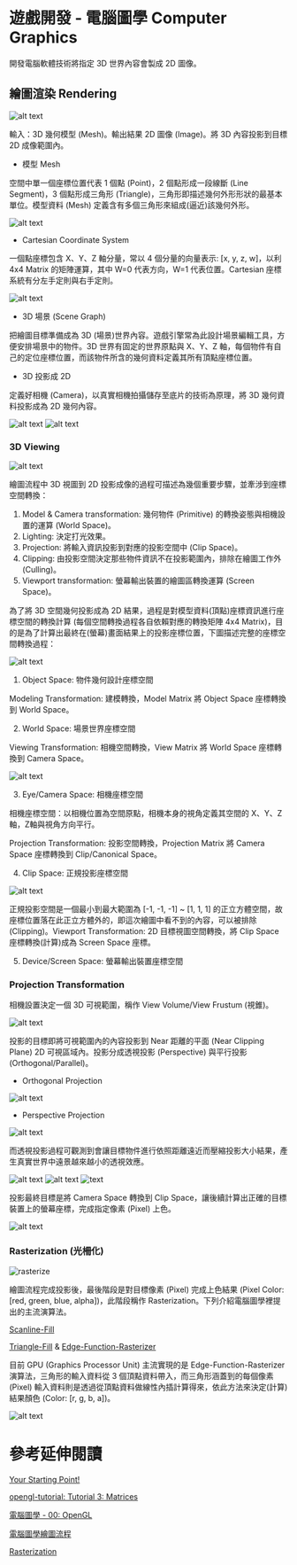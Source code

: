# 遊戲開發 - 電腦圖學 Computer Graphics
開發電腦軟體技術將指定 3D 世界內容會製成 2D 圖像。

## 繪圖渲染 Rendering
![alt text](images/graphics_rendering.png)

輸入：3D 幾何模型 (Mesh)。輸出結果 2D 圖像 (Image)。將 3D 內容投影到目標 2D 成像範圍內。

* 模型 Mesh

空間中單一個座標位置代表 1 個點 (Point)，2 個點形成一段線斷 (Line Segment)，3 個點形成三角形 (Triangle)，三角形即描述幾何外形形狀的最基本單位。模型資料 (Mesh) 定義含有多個三角形來組成(逼近)該幾何外形。

![alt text](images/point_line_triangle_mesh.png)

* Cartesian Coordinate System

一個點座標包含 X、Y、Z 軸分量，常以 4 個分量的向量表示: [x, y, z, w]，以利 4x4 Matrix 的矩陣運算，其中 W=0 代表方向，W=1 代表位置。Cartesian 座標系統有分左手定則與右手定則。

![alt text](images/lefthand_righthand.png)

* 3D 場景 (Scene Graph)

把繪圖目標準備成為 3D (場景)世界內容。遊戲引擎常為此設計場景編輯工具，方便安排場景中的物件。3D 世界有固定的世界原點與 X、Y、Z 軸，每個物件有自己的定位座標位置，而該物件所含的幾何資料定義其所有頂點座標位置。

* 3D 投影成 2D

定義好相機 (Camera)，以真實相機拍攝儲存至底片的技術為原理，將 3D 幾何資料投影成為 2D 幾何內容。

![alt text](images/graphics_camera_render.png)
![alt text](images/graphics_camera_projection.png)

### 3D Viewing
![alt text](images/render_3dviewing.png)

繪圖流程中 3D 視圖到 2D 投影成像的過程可描述為幾個重要步驟，並牽涉到座標空間轉換：
1. Model & Camera transformation: 幾何物件 (Primitive) 的轉換姿態與相機設置的運算 (World Space)。
2. Lighting: 決定打光效果。
3. Projection: 將輸入資訊投影到對應的投影空間中 (Clip Space)。
4. Clipping: 由投影空間決定那些物件資訊不在投影範圍內，排除在繪圖工作外 (Culling)。
5. Viewport transformation: 螢幕輸出裝置的繪圖區轉換運算 (Screen Space)。

為了將 3D 空間幾何投影成為 2D 結果，過程是對模型資料(頂點)座標資訊進行座標空間的轉換計算 (每個空間轉換過程各自依賴對應的轉換矩陣 4x4 Matrix)，目的是為了計算出最終在(螢幕)畫面結果上的投影座標位置，下圖描述完整的座標空間轉換過程：

![alt text](images/render_coord_transformation.png)

1. Object Space: 物件幾何設計座標空間

Modeling Transformation: 建模轉換，Model Matrix 將 Object Space 座標轉換到 World Space。

2. World Space: 場景世界座標空間

Viewing Transformation: 相機空間轉換，View Matrix 將 World Space 座標轉換到 Camera Space。

![alt text](images/cameraspace.png)

3. Eye/Camera Space: 相機座標空間

相機座標空間：以相機位置為空間原點，相機本身的視角定義其空間的 X、Y、Z 軸，Z軸與視角方向平行。

Projection Transformation: 投影空間轉換，Projection Matrix 將 Camera Space 座標轉換到 Clip/Canonical Space。

4. Clip Space: 正規投影座標空間

![alt text](images/canonicalspace.png)

正規投影空間是一個最小到最大範圍為 [-1, -1, -1] ~ [1, 1, 1] 的正立方體空間，故座標位置落在此正立方體外的，即這次繪圖中看不到的內容，可以被排除 (Clipping)。Viewport Transformation: 2D 目標視圖空間轉換，將 Clip Space 座標轉換(計算)成為 Screen Space 座標。

5. Device/Screen Space: 螢幕輸出裝置座標空間

### Projection Transformation
相機設置決定一個 3D 可視範圍，稱作 View Volume/View Frustum (視錐)。

![alt text](images/viewfrustum.png)

投影的目標即將可視範圍內的內容投影到 Near 距離的平面 (Near Clipping Plane) 2D 可視區域內。投影分成透視投影 (Perspective) 與平行投影 (Orthogonal/Parallel)。

* Orthogonal Projection

![alt text](images/projection_orthogonal.png)

* Perspective Projection

![alt text](images/projection_perspective.png)


而透視投影過程可觀測到會讓目標物件進行依照距離遠近而壓縮投影大小結果，產生真實世界中遠景越來越小的透視效應。

![alt text](images/render_project_perspective0.png)
![alt text](images/render_project_perspective1.png)
![text](images/projection_transformation.png)

投影最終目標是將 Camera Space 轉換到 Clip Space，讓後續計算出正確的目標裝置上的螢幕座標，完成指定像素 (Pixel) 上色。

![alt text](images/render_projected_viewport.png)

### Rasterization (光柵化)
![rasterize](images/rasterization.gif)

繪圖流程完成投影後，最後階段是對目標像素 (Pixel) 完成上色結果 (Pixel Color: [red, green, blue, alpha])，此階段稱作 Rasterization。下列介紹電腦圖學裡提出的主流演算法。

[Scanline-Fill](https://www.cs.uic.edu/~jbell/CourseNotes/ComputerGraphics/PolygonFilling.html)

[Triangle-Fill](https://www.sunshine2k.de/coding/java/TriangleRasterization/TriangleRasterization.html) & [Edge-Function-Rasterizer](https://www.scratchapixel.com/lessons/3d-basic-rendering/rasterization-practical-implementation/rasterization-stage.html)

目前 GPU (Graphics Processor Unit) 主流實現的是 Edge-Function-Rasterizer 演算法，三角形的輸入資料從 3 個頂點資料帶入，而三角形涵蓋到的每個像素 (Pixel) 輸入資料則是透過從頂點資料做線性內插計算得來，依此方法來決定(計算)結果顏色 (Color: [r, g, b, a])。

![alt text](images/raster_trianglefill.png)

# 參考延伸閱讀

[Your Starting Point!](https://www.scratchapixel.com/lessons/3d-basic-rendering/get-started/gentle-introduction-to-computer-graphics-programming.html)

[opengl-tutorial: Tutorial 3: Matrices](https://www.opengl-tutorial.org/beginners-tutorials/tutorial-3-matrices/)

[電腦圖學 - 00: OpenGL](https://medium.com/maochinn/%E9%9B%BB%E8%85%A6%E5%9C%96%E5%AD%B800-opengl-fa7105f59ecd)

[電腦圖學繪圖流程](https://www.slideshare.net/slideshow/20170621-77540223/77540223)

[Rasterization](https://www.scratchapixel.com/lessons/3d-basic-rendering/rasterization-practical-implementation/overview-rasterization-algorithm.html)